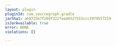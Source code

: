 ```yaml
---
layout: plugin
pluginId: com.sourcegraph.gradle
jarSha1: ab9725b7f269f322fead0327553ccc2979557219
isJarAvailable: true
error: NONE
violations: []

---
```

